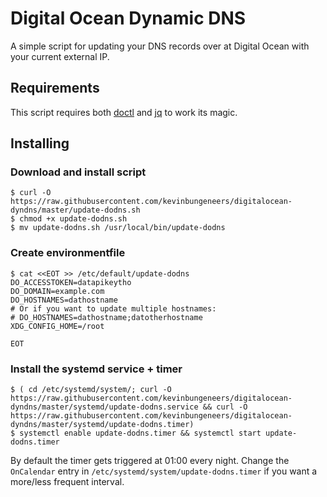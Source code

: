 # Digital Ocean Dynamic DNS

A simple script for updating your DNS records over at Digital Ocean with your current external IP.

## Requirements
This script requires both [doctl](https://github.com/digitalocean/doctl) and [jq](https://stedolan.github.io/jq/) to work its magic.

## Installing

### Download and install script
```
$ curl -O https://raw.githubusercontent.com/kevinbungeneers/digitalocean-dyndns/master/update-dodns.sh
$ chmod +x update-dodns.sh
$ mv update-dodns.sh /usr/local/bin/update-dodns
```

### Create environmentfile
```
$ cat <<EOT >> /etc/default/update-dodns
DO_ACCESSTOKEN=datapikeytho
DO_DOMAIN=example.com
DO_HOSTNAMES=dathostname
# Or if you want to update multiple hostnames:
# DO_HOSTNAMES=dathostname;datotherhostname
XDG_CONFIG_HOME=/root

EOT
```

### Install the systemd service + timer
```
$ ( cd /etc/systemd/system/; curl -O https://raw.githubusercontent.com/kevinbungeneers/digitalocean-dyndns/master/systemd/update-dodns.service && curl -O https://raw.githubusercontent.com/kevinbungeneers/digitalocean-dyndns/master/systemd/update-dodns.timer)
$ systemctl enable update-dodns.timer && systemctl start update-dodns.timer
```

By default the timer gets triggered at 01:00 every night. Change the `OnCalendar` entry in `/etc/systemd/system/update-dodns.timer` if you want a more/less frequent interval.